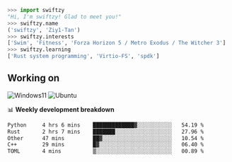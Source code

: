 ```python
>>> import swiftzy
"Hi, I'm swiftzy! Glad to meet you!"
>>> swiftzy.name
('swiftzy', 'Ziy1-Tan')
>>> swiftzy.interests
['Swim', 'Fitness', 'Forza Horizon 5 / Metro Exodus / The Witcher 3']
>>> swiftzy.learning
['Rust system programming', 'Virtio-FS', 'spdk']
```

## Working on

![Windows11](https://img.shields.io/badge/Windows%2011-00adef?style=flat-square&logo=windows&logoColor=ffffff)
![Ubuntu](https://img.shields.io/badge/Ubuntu%20(WSL)-dd4814?style=flat-square&logo=ubuntu&logoColor=ffffff)

📊 **Weekly development breakdown**
<!--START_SECTION:waka-->

```txt
Python     4 hrs 6 mins    █████████████▓░░░░░░░░░░░   54.19 %
Rust       2 hrs 7 mins    ███████░░░░░░░░░░░░░░░░░░   27.96 %
Other      47 mins         ██▓░░░░░░░░░░░░░░░░░░░░░░   10.54 %
C++        29 mins         █▓░░░░░░░░░░░░░░░░░░░░░░░   06.40 %
TOML       4 mins          ▒░░░░░░░░░░░░░░░░░░░░░░░░   00.89 %
```

<!--END_SECTION:waka-->
